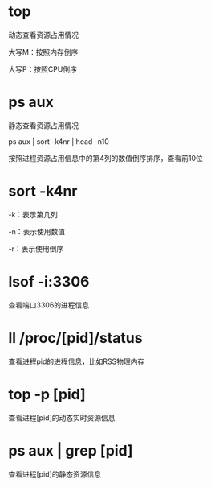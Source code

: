 # top
动态查看资源占用情况

大写M：按照内存倒序

大写P：按照CPU倒序

# ps aux
静态查看资源占用情况

ps aux | sort -k4nr | head -n10

按照进程资源占用信息中的第4列的数值倒序排序，查看前10位

# sort -k4nr
-k：表示第几列

-n：表示使用数值

-r：表示使用倒序

# lsof -i:3306
查看端口3306的进程信息

# ll /proc/[pid]/status
查看进程pid的进程信息，比如RSS物理内存

# top -p [pid]
查看进程[pid]的动态实时资源信息

# ps aux | grep [pid]
查看进程[pid]的静态资源信息


